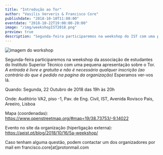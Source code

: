 ```yaml
---
title: "Introdução ao Tor"
author: "Vasilis Ververis & Francisco Core"
publishdate: "2018-10-18T11:00:00"
eventdate: "2018-10-22T19:00:00-20:00"
image: "/img/weekshopIST2018.png"
preview: true
description: "Segunda-feira participaremos na weekshop do IST com uma pequena apresentação sobre o Tor."
---
```

![imagem do workshop](/img/weekshopIST2018.png)

Segunda-feira participaremos na weekshop da associação de estudantes do Instituto Superior Técnico com uma pequena apresentação sobre o Tor.
*A entrada é livre e gratuita e não é necessário qualquer inscrição (ao contrário do que é pedido na pagina da organização)*
Esperamos ver-vos lá.

Quando: Segunda, 22 Outubro de 2018 das 19h às 20h

Onde: Auditório VA2, piso -1, Pav. de Eng. Civil, IST, Avenida Rovisco Pais, Areeiro, Lisboa

Mapa (coordenadas): https://www.openstreetmap.org/#map=19/38.73753/-9.14022

Evento no site da organização (hiperligação externa): https://aeist.pt/blog/2018/10/16/5a-weekshop/


Caso tenham alguma questão, podem contactar um dos organizadores por mail em francisco.core[at]protonmail.com
